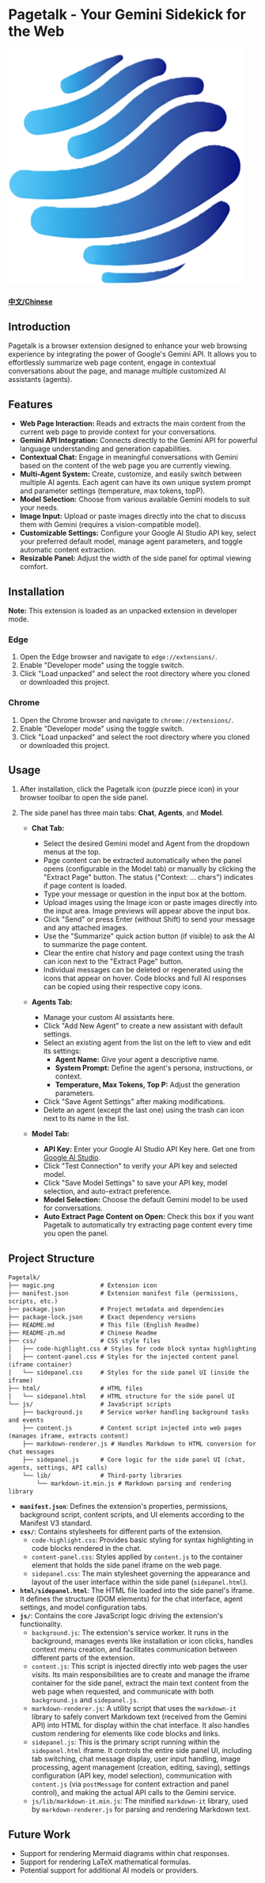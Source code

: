 # Pagetalk - Your Gemini Sidekick for the Web

[![Extension Icon](magic.png?raw=true "Pagetalk Icon")](https://github.com/your-repo/pagetalk) <!-- Replace with actual repo link if available -->

#### [中文/Chinese](README-zh.md)

## Introduction

Pagetalk is a browser extension designed to enhance your web browsing experience by integrating the power of Google's Gemini API. It allows you to effortlessly summarize web page content, engage in contextual conversations about the page, and manage multiple customized AI assistants (agents).

## Features

*   **Web Page Interaction:** Reads and extracts the main content from the current web page to provide context for your conversations.
*   **Gemini API Integration:** Connects directly to the Gemini API for powerful language understanding and generation capabilities.
*   **Contextual Chat:** Engage in meaningful conversations with Gemini based on the content of the web page you are currently viewing.
*   **Multi-Agent System:** Create, customize, and easily switch between multiple AI agents. Each agent can have its own unique system prompt and parameter settings (temperature, max tokens, topP).
*   **Model Selection:** Choose from various available Gemini models to suit your needs.
*   **Image Input:** Upload or paste images directly into the chat to discuss them with Gemini (requires a vision-compatible model).
*   **Customizable Settings:** Configure your Google AI Studio API key, select your preferred default model, manage agent parameters, and toggle automatic content extraction.
*   **Resizable Panel:** Adjust the width of the side panel for optimal viewing comfort.

## Installation

**Note:** This extension is loaded as an unpacked extension in developer mode.

### Edge

1.  Open the Edge browser and navigate to `edge://extensions/`.
2.  Enable "Developer mode" using the toggle switch.
3.  Click "Load unpacked" and select the root directory where you cloned or downloaded this project.

### Chrome

1.  Open the Chrome browser and navigate to `chrome://extensions/`.
2.  Enable "Developer mode" using the toggle switch.
3.  Click "Load unpacked" and select the root directory where you cloned or downloaded this project.

## Usage

1.  After installation, click the Pagetalk icon (puzzle piece icon) in your browser toolbar to open the side panel.
2.  The side panel has three main tabs: **Chat**, **Agents**, and **Model**.

    *   **Chat Tab:**
        *   Select the desired Gemini model and Agent from the dropdown menus at the top.
        *   Page content can be extracted automatically when the panel opens (configurable in the Model tab) or manually by clicking the "Extract Page" button. The status ("Context: ... chars") indicates if page content is loaded.
        *   Type your message or question in the input box at the bottom.
        *   Upload images using the Image icon or paste images directly into the input area. Image previews will appear above the input box.
        *   Click "Send" or press Enter (without Shift) to send your message and any attached images.
        *   Use the "Summarize" quick action button (if visible) to ask the AI to summarize the page content.
        *   Clear the entire chat history and page context using the trash can icon next to the "Extract Page" button.
        *   Individual messages can be deleted or regenerated using the icons that appear on hover. Code blocks and full AI responses can be copied using their respective copy icons.

    *   **Agents Tab:**
        *   Manage your custom AI assistants here.
        *   Click "Add New Agent" to create a new assistant with default settings.
        *   Select an existing agent from the list on the left to view and edit its settings:
            *   **Agent Name:** Give your agent a descriptive name.
            *   **System Prompt:** Define the agent's persona, instructions, or context.
            *   **Temperature, Max Tokens, Top P:** Adjust the generation parameters.
        *   Click "Save Agent Settings" after making modifications.
        *   Delete an agent (except the last one) using the trash can icon next to its name in the list.

    *   **Model Tab:**
        *   **API Key:** Enter your Google AI Studio API Key here. Get one from [Google AI Studio](https://aistudio.google.com/app/apikey).
        *   Click "Test Connection" to verify your API key and selected model.
        *   Click "Save Model Settings" to save your API key, model selection, and auto-extract preference.
        *   **Model Selection:** Choose the default Gemini model to be used for conversations.
        *   **Auto Extract Page Content on Open:** Check this box if you want Pagetalk to automatically try extracting page content every time you open the panel.

## Project Structure

```
Pagetalk/
├── magic.png             # Extension icon
├── manifest.json         # Extension manifest file (permissions, scripts, etc.)
├── package.json          # Project metadata and dependencies
├── package-lock.json     # Exact dependency versions
├── README.md             # This file (English Readme)
├── README-zh.md          # Chinese Readme
├── css/                  # CSS style files
│   ├── code-highlight.css # Styles for code block syntax highlighting
│   ├── content-panel.css # Styles for the injected content panel (iframe container)
│   └── sidepanel.css     # Styles for the side panel UI (inside the iframe)
├── html/                 # HTML files
│   └── sidepanel.html    # HTML structure for the side panel UI
└── js/                   # JavaScript scripts
    ├── background.js     # Service worker handling background tasks and events
    ├── content.js        # Content script injected into web pages (manages iframe, extracts content)
    ├── markdown-renderer.js # Handles Markdown to HTML conversion for chat messages
    ├── sidepanel.js      # Core logic for the side panel UI (chat, agents, settings, API calls)
    └── lib/              # Third-party libraries
        └── markdown-it.min.js # Markdown parsing and rendering library
```

*   **`manifest.json`**: Defines the extension's properties, permissions, background script, content scripts, and UI elements according to the Manifest V3 standard.
*   **`css/`**: Contains stylesheets for different parts of the extension.
    *   `code-highlight.css`: Provides basic styling for syntax highlighting in code blocks rendered in the chat.
    *   `content-panel.css`: Styles applied by `content.js` to the container element that holds the side panel iframe on the web page.
    *   `sidepanel.css`: The main stylesheet governing the appearance and layout of the user interface within the side panel (`sidepanel.html`).
*   **`html/sidepanel.html`**: The HTML file loaded into the side panel's iframe. It defines the structure (DOM elements) for the chat interface, agent settings, and model configuration tabs.
*   **`js/`**: Contains the core JavaScript logic driving the extension's functionality.
    *   `background.js`: The extension's service worker. It runs in the background, manages events like installation or icon clicks, handles context menu creation, and facilitates communication between different parts of the extension.
    *   `content.js`: This script is injected directly into web pages the user visits. Its main responsibilities are to create and manage the iframe container for the side panel, extract the main text content from the web page when requested, and communicate with both `background.js` and `sidepanel.js`.
    *   `markdown-renderer.js`: A utility script that uses the `markdown-it` library to safely convert Markdown text (received from the Gemini API) into HTML for display within the chat interface. It also handles custom rendering for elements like code blocks and links.
    *   `sidepanel.js`: This is the primary script running within the `sidepanel.html` iframe. It controls the entire side panel UI, including tab switching, chat message display, user input handling, image processing, agent management (creation, editing, saving), settings configuration (API key, model selection), communication with `content.js` (via `postMessage` for content extraction and panel control), and making the actual API calls to the Gemini service.
    *   `js/lib/markdown-it.min.js`: The minified `markdown-it` library, used by `markdown-renderer.js` for parsing and rendering Markdown text.

## Future Work

*   Support for rendering Mermaid diagrams within chat responses.
*   Support for rendering LaTeX mathematical formulas.
*   Potential support for additional AI models or providers.

